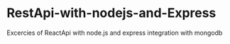 # RestApi-with-nodejs-and-Express
Excercies of ReactApi with node.js and express integration with mongodb
